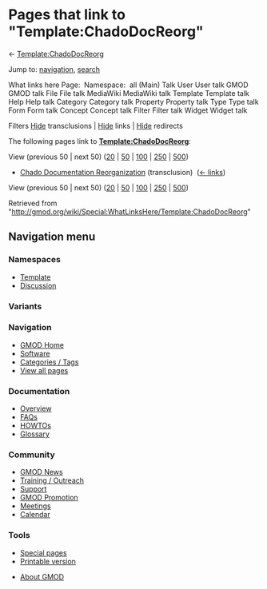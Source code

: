 <div id="mw-page-base" class="noprint">

</div>

<div id="mw-head-base" class="noprint">

</div>

<div id="content" class="mw-body" role="main">

<span id="top"></span>

<div id="mw-js-message" style="display:none;">

</div>



# <span dir="auto">Pages that link to "Template:ChadoDocReorg"</span>

<div id="bodyContent">

<div id="contentSub">

←
[Template:ChadoDocReorg](/wiki/Template:ChadoDocReorg "Template:ChadoDocReorg")

</div>

<div id="jump-to-nav" class="mw-jump">

Jump to: [navigation](#mw-navigation), [search](#p-search)

</div>

<div id="mw-content-text">

What links here Page:  Namespace:  all (Main) Talk User User talk GMOD
GMOD talk File File talk MediaWiki MediaWiki talk Template Template talk
Help Help talk Category Category talk Property Property talk Type Type
talk Form Form talk Concept Concept talk Filter Filter talk Widget
Widget talk

Filters
[Hide](/mediawiki/index.php?title=Special:WhatLinksHere/Template:ChadoDocReorg&hidetrans=1 "Special:WhatLinksHere/Template:ChadoDocReorg")
transclusions \|
[Hide](/mediawiki/index.php?title=Special:WhatLinksHere/Template:ChadoDocReorg&hidelinks=1 "Special:WhatLinksHere/Template:ChadoDocReorg")
links \|
[Hide](/mediawiki/index.php?title=Special:WhatLinksHere/Template:ChadoDocReorg&hideredirs=1 "Special:WhatLinksHere/Template:ChadoDocReorg")
redirects

The following pages link to
**[Template:ChadoDocReorg](/wiki/Template:ChadoDocReorg "Template:ChadoDocReorg")**:

View (previous 50 \| next 50)
([20](/mediawiki/index.php?title=Special:WhatLinksHere/Template:ChadoDocReorg&limit=20 "Special:WhatLinksHere/Template:ChadoDocReorg")
\|
[50](/mediawiki/index.php?title=Special:WhatLinksHere/Template:ChadoDocReorg&limit=50 "Special:WhatLinksHere/Template:ChadoDocReorg")
\|
[100](/mediawiki/index.php?title=Special:WhatLinksHere/Template:ChadoDocReorg&limit=100 "Special:WhatLinksHere/Template:ChadoDocReorg")
\|
[250](/mediawiki/index.php?title=Special:WhatLinksHere/Template:ChadoDocReorg&limit=250 "Special:WhatLinksHere/Template:ChadoDocReorg")
\|
[500](/mediawiki/index.php?title=Special:WhatLinksHere/Template:ChadoDocReorg&limit=500 "Special:WhatLinksHere/Template:ChadoDocReorg"))

- [Chado Documentation
  Reorganization](/wiki/Chado_Documentation_Reorganization "Chado Documentation Reorganization")
  (transclusion) ‎ <span class="mw-whatlinkshere-tools">([←
  links](/mediawiki/index.php?title=Special:WhatLinksHere&target=Chado+Documentation+Reorganization "Special:WhatLinksHere"))</span>

View (previous 50 \| next 50)
([20](/mediawiki/index.php?title=Special:WhatLinksHere/Template:ChadoDocReorg&limit=20 "Special:WhatLinksHere/Template:ChadoDocReorg")
\|
[50](/mediawiki/index.php?title=Special:WhatLinksHere/Template:ChadoDocReorg&limit=50 "Special:WhatLinksHere/Template:ChadoDocReorg")
\|
[100](/mediawiki/index.php?title=Special:WhatLinksHere/Template:ChadoDocReorg&limit=100 "Special:WhatLinksHere/Template:ChadoDocReorg")
\|
[250](/mediawiki/index.php?title=Special:WhatLinksHere/Template:ChadoDocReorg&limit=250 "Special:WhatLinksHere/Template:ChadoDocReorg")
\|
[500](/mediawiki/index.php?title=Special:WhatLinksHere/Template:ChadoDocReorg&limit=500 "Special:WhatLinksHere/Template:ChadoDocReorg"))

</div>

<div class="printfooter">

Retrieved from
"<http://gmod.org/wiki/Special:WhatLinksHere/Template:ChadoDocReorg>"

</div>

<div id="catlinks" class="catlinks catlinks-allhidden">

</div>

<div class="visualClear">

</div>

</div>

</div>

<div id="mw-navigation">

## Navigation menu

<div id="mw-head">



<div id="left-navigation">

<div id="p-namespaces" class="vectorTabs" role="navigation"
aria-labelledby="p-namespaces-label">

### Namespaces

- <span id="ca-nstab-template"><a href="/wiki/Template:ChadoDocReorg" accesskey="c"
  title="View the template [c]">Template</a></span>
- <span id="ca-talk"><a
  href="/mediawiki/index.php?title=Template_talk:ChadoDocReorg&amp;action=edit&amp;redlink=1"
  accesskey="t"
  title="Discussion about the content page [t]">Discussion</a></span>

</div>

<div id="p-variants" class="vectorMenu emptyPortlet" role="navigation"
aria-labelledby="p-variants-label">

### 

### Variants[](#)

<div class="menu">

</div>

</div>

</div>





</div>

</div>

</div>

<div id="mw-panel">

<div id="p-logo" role="banner">

<a href="/wiki/Main_Page"
style="background-image: url(http://gmod.org/images/GMOD-cogs.png);"
title="Visit the main page"></a>

</div>

<div id="p-Navigation" class="portal" role="navigation"
aria-labelledby="p-Navigation-label">

### Navigation

<div class="body">

- <span id="n-GMOD-Home">[GMOD Home](/wiki/Main_Page)</span>
- <span id="n-Software">[Software](/wiki/GMOD_Components)</span>
- <span id="n-Categories-.2F-Tags">[Categories /
  Tags](/wiki/Categories)</span>
- <span id="n-View-all-pages">[View all
  pages](/wiki/Special:AllPages)</span>

</div>

</div>

<div id="p-Documentation" class="portal" role="navigation"
aria-labelledby="p-Documentation-label">

### Documentation

<div class="body">

- <span id="n-Overview">[Overview](/wiki/Overview)</span>
- <span id="n-FAQs">[FAQs](/wiki/Category:FAQ)</span>
- <span id="n-HOWTOs">[HOWTOs](/wiki/Category:HOWTO)</span>
- <span id="n-Glossary">[Glossary](/wiki/Glossary)</span>

</div>

</div>

<div id="p-Community" class="portal" role="navigation"
aria-labelledby="p-Community-label">

### Community

<div class="body">

- <span id="n-GMOD-News">[GMOD News](/wiki/GMOD_News)</span>
- <span id="n-Training-.2F-Outreach">[Training /
  Outreach](/wiki/Training_and_Outreach)</span>
- <span id="n-Support">[Support](/wiki/Support)</span>
- <span id="n-GMOD-Promotion">[GMOD
  Promotion](/wiki/GMOD_Promotion)</span>
- <span id="n-Meetings">[Meetings](/wiki/Meetings)</span>
- <span id="n-Calendar">[Calendar](/wiki/Calendar)</span>

</div>

</div>

<div id="p-tb" class="portal" role="navigation"
aria-labelledby="p-tb-label">

### Tools

<div class="body">

- <span id="t-specialpages"><a href="/wiki/Special:SpecialPages" accesskey="q"
  title="A list of all special pages [q]">Special pages</a></span>
- <span id="t-print"><a
  href="/mediawiki/index.php?title=Special:WhatLinksHere/Template:ChadoDocReorg&amp;printable=yes"
  rel="alternate" accesskey="p"
  title="Printable version of this page [p]">Printable version</a></span>

</div>

</div>

</div>

</div>

<div id="footer" role="contentinfo">

- <span id="footer-places-about">[About
  GMOD](/wiki/GMOD:About "GMOD:About")</span>

<!-- -->






</div>
